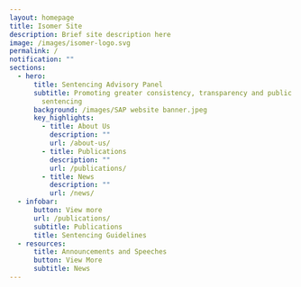 ```yaml
---
layout: homepage
title: Isomer Site
description: Brief site description here
image: /images/isomer-logo.svg
permalink: /
notification: ""
sections:
  - hero:
      title: Sentencing Advisory Panel
      subtitle: Promoting greater consistency, transparency and public awareness in
        sentencing
      background: /images/SAP website banner.jpeg
      key_highlights:
        - title: About Us
          description: ""
          url: /about-us/
        - title: Publications
          description: ""
          url: /publications/
        - title: News
          description: ""
          url: /news/
  - infobar:
      button: View more
      url: /publications/
      subtitle: Publications
      title: Sentencing Guidelines
  - resources:
      title: Announcements and Speeches
      button: View More
      subtitle: News
---
```

